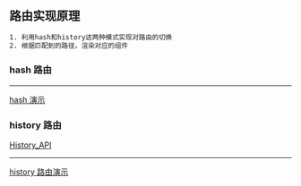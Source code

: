 ## 路由实现原理

```bash
1. 利用hash和history这两种模式实现对路由的切换
2. 根据匹配到的路径，渲染对应的组件
```

### hash 路由

---

[hash 演示](https://codesandbox.io/s/happy-shamir-66snb?file=/index.html)

### history 路由

[History_API](https://developer.mozilla.org/zh-CN/docs/Web/API/History_API)

---

[history 路由演示](https://codesandbox.io/s/zealous-wood-byciw?file=/index.html)
